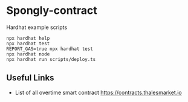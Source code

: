 # Spongly-contract

Hardhat example scripts

```shell
npx hardhat help
npx hardhat test
REPORT_GAS=true npx hardhat test
npx hardhat node
npx hardhat run scripts/deploy.ts
```

## Useful Links

-   List of all overtime smart contract https://contracts.thalesmarket.io